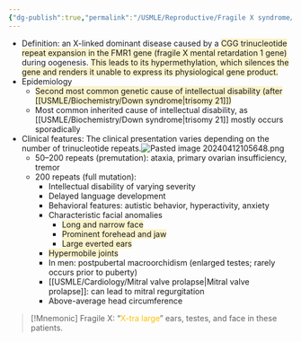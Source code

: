 ```yaml
---
{"dg-publish":true,"permalink":"/USMLE/Reproductive/Fragile X syndrome/","tags":["t1"]}
---
```


- Definition: an X-linked dominant disease caused by a <span style="background:rgba(240, 200, 0, 0.2)">CGG trinucleotide repeat expansion in the FMR1 gene (fragile X mental retardation 1 gene)</span> during oogenesis. <span style="background:rgba(240, 200, 0, 0.2)">This leads to its hypermethylation, which silences the gene and renders it unable to express its physiological gene product.</span> 
- Epidemiology
	- <span style="background:rgba(240, 200, 0, 0.2)">Second most common genetic cause of intellectual disability (after [[USMLE/Biochemistry/Down syndrome\|trisomy 21]])</span>
	- Most common inherited cause of intellectual disability, as [[USMLE/Biochemistry/Down syndrome\|trisomy 21]] mostly occurs sporadically
- Clinical features: The clinical presentation varies depending on the number of trinucleotide repeats.![Pasted image 20240412105648.png](/img/user/appendix/Pasted%20image%2020240412105648.png)
	- 50–200 repeats (premutation): ataxia, primary ovarian insufficiency, tremor
	- 200 repeats (full mutation):
		- Intellectual disability of varying severity
		- Delayed language development
		- Behavioral features: autistic behavior, hyperactivity, anxiety
		- Characteristic facial anomalies 
			- <span style="background:rgba(240, 200, 0, 0.2)">Long and narrow face</span>
			- <span style="background:rgba(240, 200, 0, 0.2)">Prominent forehead and jaw</span>
			- <span style="background:rgba(240, 200, 0, 0.2)">Large everted ears</span>
		- <span style="background:rgba(240, 200, 0, 0.2)">Hypermobile joints</span>
		- In men: postpubertal macroorchidism (enlarged testes; rarely occurs prior to puberty)
		- [[USMLE/Cardiology/Mitral valve prolapse\|Mitral valve prolapse]]: can lead to mitral regurgitation
		- Above-average head circumference

>[!Mnemonic] 
>Fragile X: “<font color="#ffc000">X-tra large</font>” ears, testes, and face in these patients.
